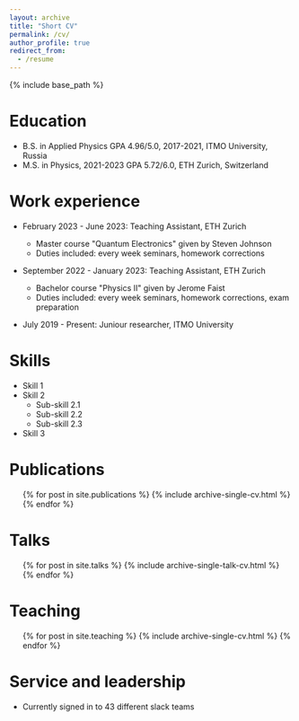 ```yaml
---
layout: archive
title: "Short CV"
permalink: /cv/
author_profile: true
redirect_from:
  - /resume
---
```


{% include base_path %}

Education
======
* B.S. in Applied Physics GPA 4.96/5.0, 2017-2021, ITMO University, Russia 
* M.S. in Physics, 2021-2023 GPA 5.72/6.0, ETH Zurich, Switzerland

Work experience
======
* February 2023 - June 2023: Teaching Assistant, ETH Zurich
  * Master course "Quantum Electronics" given by Steven Johnson
  * Duties included: every week seminars, homework corrections

* September 2022 - January 2023: Teaching Assistant, ETH Zurich
  * Bachelor course "Physics II" given by Jerome Faist
  * Duties included: every week seminars, homework corrections, exam preparation
    
* July 2019 - Present: Juniour researcher, ITMO University 
  
Skills
======
* Skill 1
* Skill 2
  * Sub-skill 2.1
  * Sub-skill 2.2
  * Sub-skill 2.3
* Skill 3

Publications
======
  <ul>{% for post in site.publications %}
    {% include archive-single-cv.html %}
  {% endfor %}</ul>
  
Talks
======
  <ul>{% for post in site.talks %}
    {% include archive-single-talk-cv.html %}
  {% endfor %}</ul>
  
Teaching
======
  <ul>{% for post in site.teaching %}
    {% include archive-single-cv.html %}
  {% endfor %}</ul>
  
Service and leadership
======
* Currently signed in to 43 different slack teams
